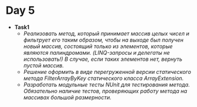 # Day 5
  * **Task1**
    * *Реализовать метод, который принимает массив целых чисел и фильтрует его таким образом, чтобы на выходе был получен новый массив, состоящий только из элементов, которые являются палиндромами. (LINQ-запросы и делегаты не использовать!) В случае, если таких элементов нет, вернуть пустой массив.*
    * *Решение оформить в виде перегруженной версии статического метода FilterArrayByKey статического класса ArrayExtension.*
    * *Разработать модульные тесты NUnit  для тестирования метода. Обязательно наличие тестов, проверяющих работу метода на массивах большой размерности.*
